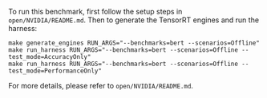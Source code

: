 To run this benchmark, first follow the setup steps in `open/NVIDIA/README.md`. Then to generate the TensorRT engines and run the harness:

```
make generate_engines RUN_ARGS="--benchmarks=bert --scenarios=Offline"
make run_harness RUN_ARGS="--benchmarks=bert --scenarios=Offline --test_mode=AccuracyOnly"
make run_harness RUN_ARGS="--benchmarks=bert --scenarios=Offline --test_mode=PerformanceOnly"
```

For more details, please refer to `open/NVIDIA/README.md`.